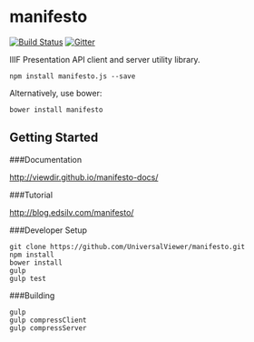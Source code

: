 # manifesto

[![Build Status](https://travis-ci.org/UniversalViewer/manifesto.svg?branch=master)](https://travis-ci.org/UniversalViewer/manifesto) [![Gitter](https://badges.gitter.im/Join%20Chat.svg)](https://gitter.im/UniversalViewer/manifesto?utm_source=badge&utm_medium=badge&utm_campaign=pr-badge&utm_content=badge)

IIIF Presentation API client and server utility library.

    npm install manifesto.js --save

Alternatively, use bower:

    bower install manifesto

Getting Started
--

###Documentation

http://viewdir.github.io/manifesto-docs/


###Tutorial

http://blog.edsilv.com/manifesto/


###Developer Setup

    git clone https://github.com/UniversalViewer/manifesto.git
    npm install
    bower install
    gulp
    gulp test

###Building

    gulp
    gulp compressClient
    gulp compressServer